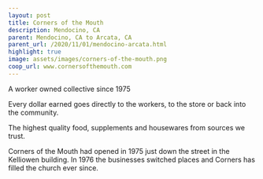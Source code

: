 ```yaml
---
layout: post
title: Corners of the Mouth
description: Mendocino, CA
parent: Mendocino, CA to Arcata, CA
parent_url: /2020/11/01/mendocino-arcata.html
highlight: true
image: assets/images/corners-of-the-mouth.png
coop_url: www.cornersofthemouth.com
---
```


A worker owned collective since 1975

Every dollar earned goes directly to the workers, to the store or back into the community.

The highest quality food, supplements and housewares from sources we trust.

Corners of the Mouth had opened in 1975 just down the street in the Kelliowen building.  In 1976 the businesses switched places and Corners has filled the church ever since.
